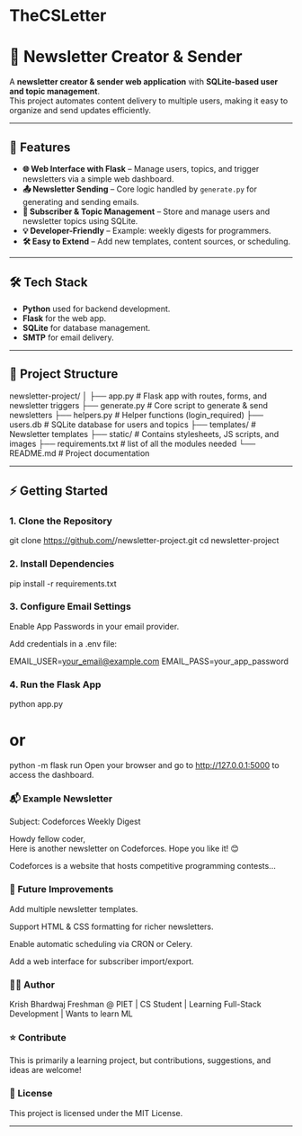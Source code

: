 # TheCSLetter
# 📧 Newsletter Creator & Sender

A **newsletter creator & sender web application** with **SQLite-based user and topic management**.  
This project automates content delivery to multiple users, making it easy to organize and send updates efficiently.

---

## 🚀 Features

- **🌐 Web Interface with Flask** – Manage users, topics, and trigger newsletters via a simple web dashboard.  
- **📤 Newsletter Sending** – Core logic handled by `generate.py` for generating and sending emails.  
- **👥 Subscriber & Topic Management** – Store and manage users and newsletter topics using SQLite.  
- **💡 Developer-Friendly** – Example: weekly digests for programmers.  
- **🛠 Easy to Extend** – Add new templates, content sources, or scheduling.

---

## 🛠️ Tech Stack

- **Python** used for backend development.
- **Flask** for the web app.
- **SQLite** for database management.
- **SMTP** for email delivery.

---

## 📂 Project Structure

newsletter-project/
│
├── app.py # Flask app with routes, forms, and newsletter triggers
├── generate.py # Core script to generate & send newsletters
├── helpers.py # Helper functions (login_required)
├── users.db # SQLite database for users and topics
├── templates/ # Newsletter templates
├── static/ # Contains stylesheets, JS scripts, and images
├── requirements.txt # list of all the modules needed
└── README.md # Project documentation

---

## ⚡ Getting Started

### 1. Clone the Repository

git clone https://github.com/<your-username>/newsletter-project.git
cd newsletter-project

### 2. Install Dependencies
pip install -r requirements.txt

### 3. Configure Email Settings
Enable App Passwords in your email provider.

Add credentials in a .env file:

EMAIL_USER=your_email@example.com
EMAIL_PASS=your_app_password

### 4. Run the Flask App

python app.py
# or
python -m flask run
Open your browser and go to http://127.0.0.1:5000 to access the dashboard.

### 📬 Example Newsletter
Subject: Codeforces Weekly Digest

Howdy fellow coder,  
Here is another newsletter on Codeforces. Hope you like it! 😊  

Codeforces is a website that hosts competitive programming contests...

### 🌱 Future Improvements
Add multiple newsletter templates.

Support HTML & CSS formatting for richer newsletters.

Enable automatic scheduling via CRON or Celery.

Add a web interface for subscriber import/export.

### 🧑‍💻 Author
Krish Bhardwaj
Freshman @ PIET | CS Student | Learning Full-Stack Development | Wants to learn ML

### ⭐ Contribute
This is primarily a learning project, but contributions, suggestions, and ideas are welcome!

### 📄 License
This project is licensed under the MIT License.

---
